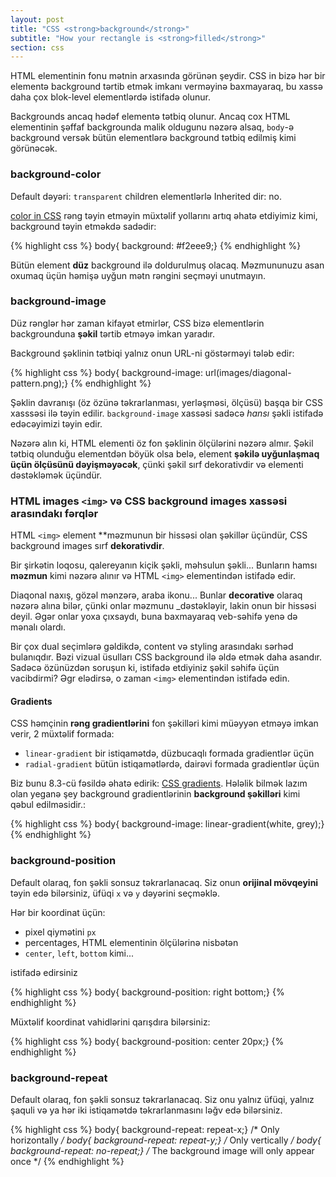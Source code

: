```yaml
---
layout: post
title: "CSS <strong>background</strong>"
subtitle: "How your rectangle is <strong>filled</strong>"
section: css
---
```


HTML elementinin fonu mətnin arxasında görünən şeydir. CSS in bizə hər bir elementə background tərtib etmək imkanı verməyinə baxmayaraq, bu xassə daha çox blok-level elementlərdə istifadə olunur.

Backgrounds ancaq hədəf elementə tətbiq olunur. Ancaq cox HTML elementinin şəffaf backgrounda malik oldugunu nəzərə alsaq, `body`-ə background versək bütün elementlərə background tətbiq edilmiş kimi görünəcək.

### background-color

Default dəyəri: `transparent`
children elementlərlə Inherited dir: no.

[color in CSS](/css-color-units.html) rəng təyin etməyin müxtəlif yollarını artıq əhatə etdiyimiz kimi, background təyin etməkdə sadədir:

{% highlight css %}
body{ background: #f2eee9;}
{% endhighlight %}

Bütün element **düz** background ilə doldurulmuş olacaq. Məzmununuzu asan oxumaq üçün həmişə uyğun mətn rəngini seçməyi unutmayın.

### background-image

Düz rənglər hər zaman kifayət etmirlər, CSS bizə elementlərin backgrounduna **şəkil** tərtib etməyə imkan yaradır.

Background şəklinin tətbiqi yalnız onun URL-ni göstərməyi tələb edir:

{% highlight css %}
body{ background-image: url(images/diagonal-pattern.png);}
{% endhighlight %}

Şəklin davranışı (öz özünə təkrarlanması, yerləşməsi, ölçüsü) başqa bir CSS xasssəsi ilə təyin edilir. `background-image` xassəsi sadəcə _hansı_ şəkli istifadə edəcəyimizi təyin edir.

Nəzərə alın ki, HTML elementi öz fon şəklinin ölçülərini nəzərə almır. Şəkil tətbiq olunduğu elementdən böyük olsa belə, element **şəkilə uyğunlaşmaq üçün ölçüsünü dəyişməyəcək**, çünki şəkil sırf dekorativdir və elementi dəstəkləmək üçündür.

### HTML images `<img>` və CSS background images xassəsi arasındakı fərqlər

HTML `<img>` element **məzmunun bir hissəsi olan şəkillər üçündür, CSS background images sırf **dekorativdir**. 

Bir şirkətin loqosu, qalereyanın kiçik şəkli, məhsulun şəkli... Bunların hamsı **məzmun** kimi nəzərə alınır və HTML `<img>` elementindən istifadə edir.

Diaqonal naxış, gözəl mənzərə, araba ikonu... Bunlar **decorative** olaraq nəzərə alına bilər, çünki onlar məzmunu _dəstəkləyir, lakin onun bir hissəsi deyil. Əgər onlar yoxa çıxsaydı, buna baxmayaraq veb-səhifə yenə də mənalı olardı.

 Bir çox dual seçimlərə gəldikdə, content və styling arasındakı sərhəd bulanıqdır. Bəzi vizual üsulları CSS background ilə əldə etmək daha asandır. Sadəcə özünüzdən soruşun ki, istifadə etdiyiniz şəkil səhifə üçün vacibdirmi? Əgr elədirsə, o zaman `<img>` elementindən istifadə edin.

#### Gradients

CSS həmçinin **rəng gradientlərini** fon şəkilləri kimi müəyyən etməyə imkan verir, 2 müxtəlif formada:

* `linear-gradient` bir istiqamətdə, düzbucaqlı formada gradientlər üçün
* `radial-gradient` bütün istiqamətlərdə, dairəvi formada gradientlər üçün

Biz bunu 8.3-cü fəsildə əhatə edirik: [CSS gradients](/css-gradients.html). Hələlik bilmək lazım olan yeganə şey background gradientlərinin **background şəkilləri** kimi qəbul edilməsidir.:

{% highlight css %}
body{ background-image: linear-gradient(white, grey);}
{% endhighlight %}

### background-position

Default olaraq, fon şəkli sonsuz təkrarlanacaq. Siz onun **orijinal mövqeyini** təyin edə bilərsiniz, üfüqi `x` və  `y` dəyərini seçməklə.

Hər bir koordinat üçün:

* pixel qiymətini `px`
* percentages, HTML elementinin ölçülərinə nisbətən
* `center`, `left`, `bottom` kimi...

istifadə edirsiniz

{% highlight css %}
body{ background-position: right bottom;}
{% endhighlight %}

Müxtəlif koordinat vahidlərini qarışdıra bilərsiniz:

{% highlight css %}
body{ background-position: center 20px;}
{% endhighlight %}

### background-repeat

Default olaraq, fon şəkli sonsuz təkrarlanacaq. Siz onu yalnız üfüqi, yalnız şaquli və ya hər iki istiqamətdə təkrarlanmasını ləğv edə bilərsiniz.

{% highlight css %}
body{ background-repeat: repeat-x;} /* Only horizontally */
body{ background-repeat: repeat-y;} /* Only vertically */
body{ background-repeat: no-repeat;} /* The background image will only appear once */
{% endhighlight %}
